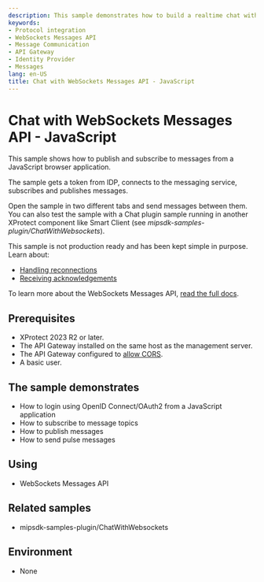 ```yaml
---
description: This sample demonstrates how to build a realtime chat with the WebSockets Messages API through the API Gateway from a JavaScript-based application.
keywords:
- Protocol integration
- WebSockets Messages API
- Message Communication
- API Gateway
- Identity Provider
- Messages
lang: en-US
title: Chat with WebSockets Messages API - JavaScript
--- 
```


# Chat with WebSockets Messages API - JavaScript

This sample shows how to publish and subscribe to messages from a JavaScript browser application.

The sample gets a token from IDP, connects to the messaging service, subscribes and publishes messages.

Open the sample in two different tabs and send messages between them. You can also test the sample with a Chat plugin sample running in another XProtect component like Smart Client (see _mipsdk-samples-plugin/ChatWithWebsockets_).

This sample is not production ready and has been kept simple in purpose. Learn about:

- [Handling reconnections](/mipvmsapi/api/messages-ws/v1/#section/API-reference/Session-lifecycle)
- [Receiving acknowledgements](/mipvmsapi/api/messages-ws/v1/#section/API-reference/Ack)

To learn more about the WebSockets Messages API, [read the full docs](/mipvmsapi/api/messages-ws/v1/).

## Prerequisites

- XProtect 2023 R2 or later.
- The API Gateway installed on the same host as the management server.
- The API Gateway configured to [allow CORS](/mipvmsapi/content/cors/).
- A basic user.

## The sample demonstrates

- How to login using OpenID Connect/OAuth2 from a JavaScript application
- How to subscribe to message topics
- How to publish messages
- How to send pulse messages

## Using

- WebSockets Messages API

## Related samples

- mipsdk-samples-plugin/ChatWithWebsockets

## Environment

- None

